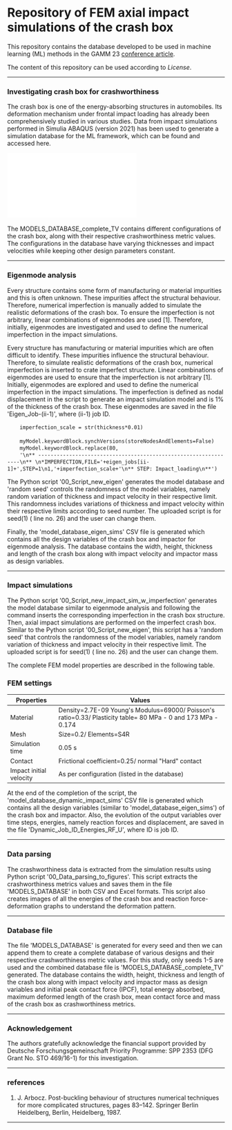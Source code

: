 # Repository of FEM axial impact simulations of the crash box

This repository contains the database developed to be used in machine learning (ML) methods in the GAMM 23 [conference article](https://onlinelibrary.wiley.com/doi/full/10.1002/pamm.202300145).

The content of this repository can be used according to *License*.

---
### Investigating crash box for crashworthiness 

The crash box is one of the energy-absorbing structures in automobiles. Its deformation mechanism under frontal impact loading has already been comprehensively studied in various studies. Data from impact simulations performed in Simulia ABAQUS (version 2021) has been used to generate a simulation database for the ML framework, which can be found and accessed here. 

![simulation method depiction](Assets/Simulation_method_simple.pdf)

The MODELS_DATABASE_complete_TV contains different configurations of the crash box, along with their respective crashworthiness metric values. The configurations in the database have varying thicknesses and impact velocities while keeping other design parameters constant.

---
### Eigenmode analysis

Every structure contains some form of manufacturing or material impurities and this is often unknown. These impurities affect the structural behaviour. Therefore, numerical imperfection is manually added to simulate the realistic deformations of the crash box. To ensure the imperfection is not arbitrary, linear combinations of eigenmodes are used [1]. Therefore, initially, eigenmodes are investigated and used to define the numerical imperfection in the impact simulations.


Every structure has manufacturing or material impurities which are often difficult to identify. These impurities influence the structural behaviour. Therefore, to simulate realistic deformations of the crash box, numerical imperfection is inserted to crate imperfect structure. Linear combinations of eigenmodes are used to ensure that the imperfection is not arbitrary [1]. Initially, eigenmodes are explored and used to define the numerical imperfection in the impact simulations. The imperfection is defined as nodal displacement in the script to generate an impact simulation model and is 1% of the thickness of the crash box. These eigenmodes are saved in the file 'Eigen_Job-(ii-1)', where (ii-1) job ID.

```
    imperfection_scale = str(thickness*0.01)
    
    myModel.keywordBlock.synchVersions(storeNodesAndElements=False)
    myModel.keywordBlock.replace(80, 
    '\n** ----------------------------------------------------------------\n** \n*IMPERFECTION,FILE='+eigen_jobs[ii-1]+',STEP=1\n1,'+imperfection_scale+'\n** STEP: Impact_loading\n**')

```

The Python script '00_Script_new_eigen' generates the model database and 'random seed' controls the randomness of the model variables, namely random variation of thickness and impact velocity in their respective limit. This randomness includes variations of thickness and impact velocity within their respective limits according to seed number. The uploaded script is for seed(1) ( line no. 26) and the user can change them. 

Finally, the 'model_database_eigen_sims' CSV file is generated which contains all the design variables of the crash box and impactor for eigenmode analysis. The database contains the width, height, thickness and length of the crash box along with impact velocity and impactor mass as design variables. 

---
### Impact simulations

The Python script '00_Script_new_impact_sim_w_imperfection' generates the model database similar to eigenmode analysis and following the command inserts the corresponding imperfection in the crash box structure. Then, axial impact simulations are performed on the imperfect crash box. Similar to the Python script '00_Script_new_eigen', this script has a 'random seed' that controls the randomness of the model variables, namely random variation of thickness and impact velocity in their respective limit. The uploaded script is for seed(1) ( line no. 26) and the user can change them. 

The complete FEM model properties are described in the following table.

### FEM settings

| Properties | Values |
| ------------- | ------------- |
| Material | Density=2.7E-09 Young's Modulus=69000/ Poisson's ratio=0.33/ Plasticity table= 80 MPa - 0 and 173 MPa - 0.174 |
| Mesh | Size=0.2/ Elements=S4R |
| Simulation time  | 0.05 s  |
| Contact | Frictional coefficient=0.25/ normal "Hard" contact |
| Impact initial velocity  | As per configuration (listed in the database) |

At the end of the completion of the script, the 'model_database_dynamic_impact_sims' CSV file is generated which contains all the design variables (similar to 'model_database_eigen_sims') of the crash box and impactor. Also, the evolution of the output variables over time steps, energies, namely reaction forces and displacement, are saved in the file 'Dynamic_Job_ID_Energies_RF_U', where ID is job ID.

---
### Data parsing 

The crashworthiness data is extracted from the simulation results using Python script '00_Data_parsing_to_figures'. This script extracts the crashworthiness metrics values and saves them in the file 'MODELS_DATABASE' in both CSV and Excel formats. This script also creates images of all the energies of the crash box and reaction force-deformation graphs to understand the deformation pattern.

---
### Database file

The file 'MODELS_DATABASE' is generated for every seed and then we can append them to create a complete database of various designs and their respective crashworthiness metric values. For this study, only seeds 1-5 are used and the combined database file is 'MODELS_DATABASE_complete_TV' generated. The database contains the width, height, thickness and length of the crash box along with impact velocity and impactor mass as design variables and initial peak contact force (IPCF), total energy absorbed, maximum deformed length of the crash box, mean contact force and mass of the crash box as crashworthiness metrics.

---
### Acknowledgement

The authors gratefully acknowledge the financial support provided by Deutsche Forschungsgemeinschaft Priority Programme: SPP 2353 (DFG Grant No. STO 469/16-1) for this investigation.

---
### references

1.  J. Arbocz. Post-buckling behaviour of structures numerical techniques for more complicated structures, pages 83–142. Springer Berlin Heidelberg, Berlin, Heidelberg, 1987.

---
